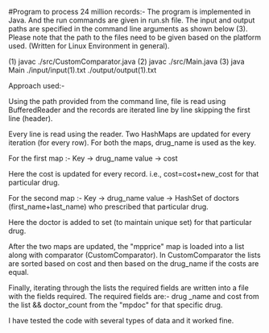 #Program to process 24 million records:-
The program is implemented in Java. And the run commands are given in run.sh file. 
The input and output paths are specified in the command line arguments as shown below (3). Please note that the path to the files need to be given based on the platform used. (Written for Linux Environment in general).

(1) javac ./src/CustomComparator.java
(2) javac ./src/Main.java
(3) java Main ./input/input(1).txt ./output/output(1).txt

Approach used:-
 
Using the path provided from the command line, file is read using BufferedReader and the records are iterated line by line skipping the first line (header).

Every line is read using the reader.
Two HashMaps are updated for every iteration (for every row). For both the maps, drug_name is used as the key.

For the first map :-
Key -> drug_name
value -> cost

Here the cost is updated for every record. i.e., cost=cost+new_cost for that particular drug.

For the second map :-
Key -> drug_name
value -> HashSet of doctors (first_name+last_name) who prescribed that particular drug.

Here the doctor is added to set (to maintain unique set) for that particular drug.

After the two maps are updated, the "mpprice" map is loaded into a list along with comparator (CustomComparator).
In CustomComparator the lists are sorted based on cost and then based on the drug_name if the costs are equal.

Finally, iterating through the lists the required fields are written into a file with the fields required.
The required fields are:- drug _name and cost from the list && doctor_count from the "mpdoc" for that specific drug.

I have tested the code with several types of data and it worked fine.
